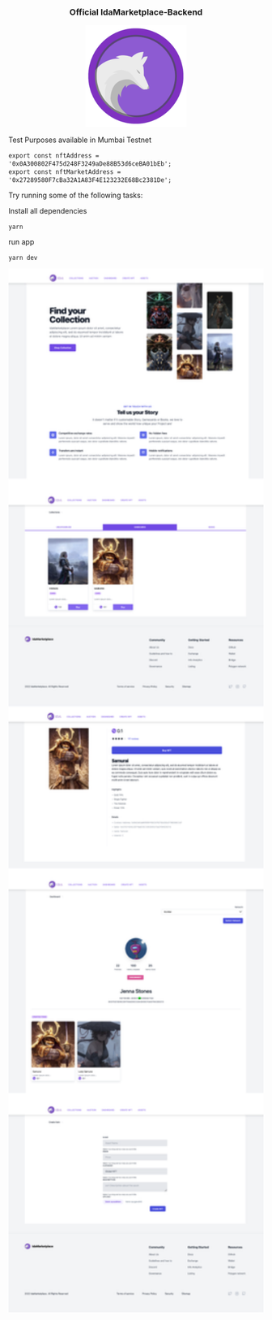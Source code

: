 <h3 align="center">Official IdaMarketplace-Backend</h3>

<p align="center">
  <img src="https://github.com/IdaMurni/website/blob/main/src/assets/img/ida_murni_master.png" width="200"/>
</p>


Test Purposes available in Mumbai Testnet
```shell
export const nftAddress = '0x0A300802F475d248F3249aDe88B53d6ceBA01bEb';
export const nftMarketAddress = '0x27289580F7cBa32A1A83F4E123232E68Bc2381De';
```

Try running some of the following tasks:

Install all dependencies
```shell
yarn
```

run app
```shell
yarn dev
```

<p align="center">
  <img src="https://github.com/IdaMurni/IdaMarketplace/blob/main/public/idamarketplace.png" width="600">
</p>
